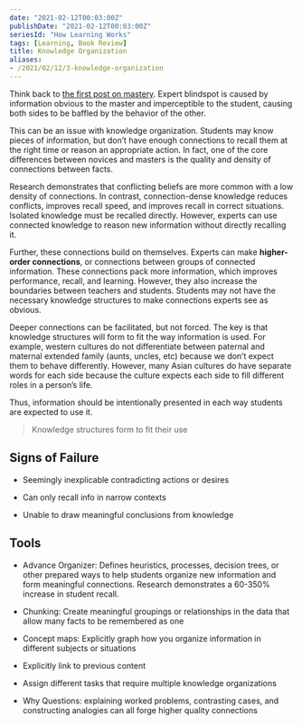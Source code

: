 ```yaml
---
date: "2021-02-12T00:03:00Z"
publishDate: "2021-02-12T00:03:00Z"
seriesId: "How Learning Works"
tags: [Learning, Book Review]
title: Knowledge Organization
aliases:
- /2021/02/12/3-knowledge-organization
---
```


Think back to [the first post on mastery](./2021-02-12-1-Knowledge-Types-and-Mastery.md). Expert blindspot is caused by information obvious to the master and imperceptible to the student, causing both sides to be baffled by the behavior of the other. 

This can be an issue with knowledge organization. <!--more-->  Students may know pieces of information, but don’t have enough connections to recall them at the right time or reason an appropriate action. In fact, one of the core differences between novices and masters is the quality and density of connections between facts.

Research demonstrates that conflicting beliefs are more common with a low density of connections. In contrast, connection-dense knowledge reduces conflicts, improves recall speed, and improves recall in correct situations. Isolated knowledge must be recalled directly. However, experts can use connected knowledge to reason new information without directly recalling it.

Further, these connections build on themselves. Experts can make **higher-order connections**, or connections between groups of connected information. These connections pack more information, which improves performance, recall, and learning. However, they also increase the boundaries between teachers and students. Students may not have the necessary knowledge structures to make connections experts see as
obvious.

Deeper connections can be facilitated, but not forced. The key is that knowledge structures will form to fit the way information is used. For example, western cultures do not differentiate between paternal and maternal extended family (aunts, uncles, etc) because we don’t expect them to behave differently. However, many Asian cultures do have separate words for each side because the culture expects each side to fill different roles in a person’s life.

Thus, information should be intentionally presented in each way students are expected to use it.

> Knowledge structures form to fit their use

## Signs of Failure

  - Seemingly inexplicable contradicting actions or desires

  - Can only recall info in narrow contexts

  - Unable to draw meaningful conclusions from knowledge

## Tools

  - Advance Organizer: Defines heuristics, processes, decision trees, or other prepared ways to help students organize new information and form meaningful connections. Research demonstrates a 60-350% increase in student recall.

  - Chunking: Create meaningful groupings or relationships in the data that allow many facts to be remembered as one

  - Concept maps: Explicitly graph how you organize information in different subjects or situations

  - Explicitly link to previous content

  - Assign different tasks that require multiple knowledge organizations

  - Why Questions: explaining worked problems, contrasting cases, and constructing analogies can all forge higher quality connections

